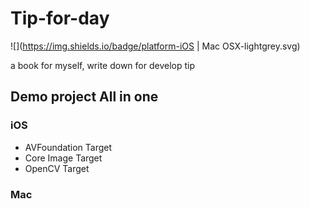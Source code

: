 # Tip-for-day
![](https://img.shields.io/badge/platform-iOS | Mac OSX-lightgrey.svg)

a book for myself, write down for develop tip

## Demo project All in one 
### iOS 
* AVFoundation Target
* Core Image Target
* OpenCV Target

### Mac 
